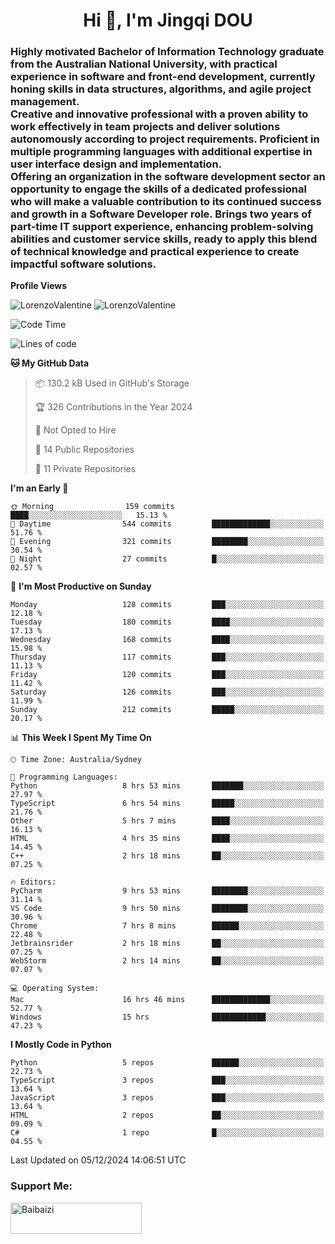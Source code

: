 <h1 align="center">Hi 👋, I'm Jingqi DOU</h1>
<h3 align="left">
Highly motivated Bachelor of Information Technology graduate from the Australian National University, with practical experience in software and front-end development, currently honing skills in data structures, algorithms, and agile project management. <br>
Creative and innovative professional with a proven ability to work effectively in team projects and deliver solutions autonomously according to project requirements. Proficient in multiple programming languages with additional expertise in user interface design and implementation. <br>
Offering an organization in the software development sector an opportunity to engage the skills of a dedicated professional who will make a valuable contribution to its continued success and growth in a Software Developer role. Brings two years of part-time IT support experience, enhancing problem-solving abilities and customer service skills, ready to apply this blend of technical knowledge and practical experience to create impactful software solutions.
</h3>

**Profile Views**<br>
<!-- <img src="https://count.getloli.com/get/@:name" alt="LorenzoValentine" theme="rule34" /> -->
<img src="https://count.getloli.com/@LorenzoValentine?name=LorenzoValentine&theme=asoul&padding=7&offset=0&align=center&scale=2&pixelated=1&darkmode=auto&prefix=020315" alt="LorenzoValentine" theme="rule34" />
<img src="https://count.getloli.com/@LorenzoValentine?name=LorenzoValentine&theme=food&padding=7&offset=0&align=center&scale=2&pixelated=1&darkmode=auto&prefix=020315" alt="LorenzoValentine" theme="rule34" />


<!--START_SECTION:waka-->
![Code Time](http://img.shields.io/badge/Code%20Time-1%2C216%20hrs%207%20mins-blue)

![Lines of code](https://img.shields.io/badge/From%20Hello%20World%20I%27ve%20Written-425.2%20thousand%20lines%20of%20code-blue)

**🐱 My GitHub Data** 

> 📦 130.2 kB Used in GitHub's Storage 
 > 
> 🏆 326 Contributions in the Year 2024
 > 
> 🚫 Not Opted to Hire
 > 
> 📜 14 Public Repositories 
 > 
> 🔑 11 Private Repositories 
 > 
**I'm an Early 🐤** 

```text
🌞 Morning                159 commits         ████░░░░░░░░░░░░░░░░░░░░░   15.13 % 
🌆 Daytime                544 commits         █████████████░░░░░░░░░░░░   51.76 % 
🌃 Evening                321 commits         ████████░░░░░░░░░░░░░░░░░   30.54 % 
🌙 Night                  27 commits          █░░░░░░░░░░░░░░░░░░░░░░░░   02.57 % 
```
📅 **I'm Most Productive on Sunday** 

```text
Monday                   128 commits         ███░░░░░░░░░░░░░░░░░░░░░░   12.18 % 
Tuesday                  180 commits         ████░░░░░░░░░░░░░░░░░░░░░   17.13 % 
Wednesday                168 commits         ████░░░░░░░░░░░░░░░░░░░░░   15.98 % 
Thursday                 117 commits         ███░░░░░░░░░░░░░░░░░░░░░░   11.13 % 
Friday                   120 commits         ███░░░░░░░░░░░░░░░░░░░░░░   11.42 % 
Saturday                 126 commits         ███░░░░░░░░░░░░░░░░░░░░░░   11.99 % 
Sunday                   212 commits         █████░░░░░░░░░░░░░░░░░░░░   20.17 % 
```


📊 **This Week I Spent My Time On** 

```text
🕑︎ Time Zone: Australia/Sydney

💬 Programming Languages: 
Python                   8 hrs 53 mins       ███████░░░░░░░░░░░░░░░░░░   27.97 % 
TypeScript               6 hrs 54 mins       █████░░░░░░░░░░░░░░░░░░░░   21.76 % 
Other                    5 hrs 7 mins        ████░░░░░░░░░░░░░░░░░░░░░   16.13 % 
HTML                     4 hrs 35 mins       ████░░░░░░░░░░░░░░░░░░░░░   14.45 % 
C++                      2 hrs 18 mins       ██░░░░░░░░░░░░░░░░░░░░░░░   07.25 % 

🔥 Editors: 
PyCharm                  9 hrs 53 mins       ████████░░░░░░░░░░░░░░░░░   31.14 % 
VS Code                  9 hrs 50 mins       ████████░░░░░░░░░░░░░░░░░   30.96 % 
Chrome                   7 hrs 8 mins        ██████░░░░░░░░░░░░░░░░░░░   22.48 % 
Jetbrainsrider           2 hrs 18 mins       ██░░░░░░░░░░░░░░░░░░░░░░░   07.25 % 
WebStorm                 2 hrs 14 mins       ██░░░░░░░░░░░░░░░░░░░░░░░   07.07 % 

💻 Operating System: 
Mac                      16 hrs 46 mins      █████████████░░░░░░░░░░░░   52.77 % 
Windows                  15 hrs              ████████████░░░░░░░░░░░░░   47.23 % 
```

**I Mostly Code in Python** 

```text
Python                   5 repos             ██████░░░░░░░░░░░░░░░░░░░   22.73 % 
TypeScript               3 repos             ███░░░░░░░░░░░░░░░░░░░░░░   13.64 % 
JavaScript               3 repos             ███░░░░░░░░░░░░░░░░░░░░░░   13.64 % 
HTML                     2 repos             ██░░░░░░░░░░░░░░░░░░░░░░░   09.09 % 
C#                       1 repo              █░░░░░░░░░░░░░░░░░░░░░░░░   04.55 % 
```




 Last Updated on 05/12/2024 14:06:51 UTC
<!--END_SECTION:waka-->

<!-- [![willianrod's wakatime stats](https://github-readme-stats.vercel.app/api/wakatime?username=lorenzoval2050)](https://github.com/anuraghazra/github-readme-stats) -->


<h3 align="left">Support Me:</h3>
<p><a href="https://www.buymeacoffee.com/Baibaizi"> <img align="left" src="https://cdn.buymeacoffee.com/buttons/v2/default-yellow.png" height="50" width="210" alt="Baibaizi" /></a></p><br><br>
